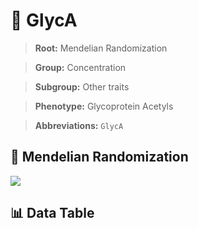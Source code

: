 # 🧪 GlycA

> **Root:** Mendelian Randomization

> **Group:** Concentration  

> **Subgroup:** Other traits

> **Phenotype:** Glycoprotein Acetyls  

> **Abbreviations:** `GlycA`

## 🧬 Mendelian Randomization  

<img src="/MR/Figures/Inverse/GlycA.png"/>


## 📊 Data Table


<CsvTableMRI src="/MR_Data/Inverse/GlycA.csv"/>
